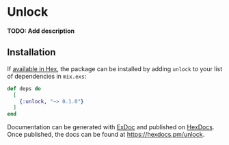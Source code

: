 # Unlock

**TODO: Add description**

## Installation

If [available in Hex](https://hex.pm/docs/publish), the package can be installed
by adding `unlock` to your list of dependencies in `mix.exs`:

```elixir
def deps do
  [
    {:unlock, "~> 0.1.0"}
  ]
end
```

Documentation can be generated with [ExDoc](https://github.com/elixir-lang/ex_doc)
and published on [HexDocs](https://hexdocs.pm). Once published, the docs can
be found at <https://hexdocs.pm/unlock>.

